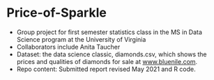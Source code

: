 # Price-of-Sparkle

- Group project for first semester statistics class in the MS in Data Science program at the University of Virginia
- Collaborators include Anita Taucher 
- Dataset:  the data science classic, diamonds.csv, which shows the prices and qualities of diamonds for sale at www.bluenile.com.
- Repo content:  Submitted report revised May 2021 and R code.


